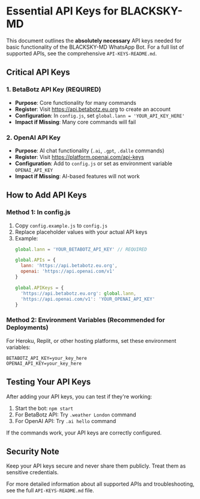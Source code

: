 # Essential API Keys for BLACKSKY-MD

This document outlines the **absolutely necessary** API keys needed for basic functionality of the BLACKSKY-MD WhatsApp Bot. For a full list of supported APIs, see the comprehensive `API-KEYS-README.md`.

## Critical API Keys

### 1. BetaBotz API Key (REQUIRED)
- **Purpose**: Core functionality for many commands
- **Register**: Visit https://api.betabotz.eu.org to create an account
- **Configuration**: In `config.js`, set `global.lann = 'YOUR_API_KEY_HERE'`
- **Impact if Missing**: Many core commands will fail

### 2. OpenAI API Key
- **Purpose**: AI chat functionality (`.ai`, `.gpt`, `.dalle` commands)
- **Register**: Visit https://platform.openai.com/api-keys
- **Configuration**: Add to `config.js` or set as environment variable `OPENAI_API_KEY`
- **Impact if Missing**: AI-based features will not work

## How to Add API Keys

### Method 1: In config.js
1. Copy `config.example.js` to `config.js`
2. Replace placeholder values with your actual API keys
3. Example:
   ```javascript
   global.lann = 'YOUR_BETABOTZ_API_KEY' // REQUIRED
   
   global.APIs = {   
     lann: 'https://api.betabotz.eu.org',
     openai: 'https://api.openai.com/v1'
   }
   
   global.APIKeys = { 
     'https://api.betabotz.eu.org': global.lann,
     'https://api.openai.com/v1': 'YOUR_OPENAI_API_KEY'
   }
   ```

### Method 2: Environment Variables (Recommended for Deployments)
For Heroku, Replit, or other hosting platforms, set these environment variables:
```
BETABOTZ_API_KEY=your_key_here
OPENAI_API_KEY=your_key_here
```

## Testing Your API Keys

After adding your API keys, you can test if they're working:

1. Start the bot: `npm start`
2. For BetaBotz API: Try `.weather London` command
3. For OpenAI API: Try `.ai hello` command

If the commands work, your API keys are correctly configured.

## Security Note

Keep your API keys secure and never share them publicly. Treat them as sensitive credentials.

For more detailed information about all supported APIs and troubleshooting, see the full `API-KEYS-README.md` file.